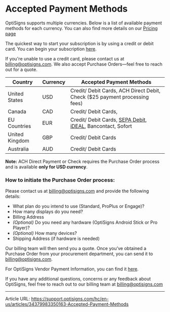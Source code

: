 # Accepted Payment Methods

OptiSigns supports multiple currencies. Below is a list of available payment methods for each currency. You can also find more details on our [Pricing page](https://www.optisigns.com/pricing)

The quickest way to start your subscription is by using a credit or debit card. You can begin your subscription [here](https://app.optisigns.com/app/s/subscription-plan).

If you're unable to use a credit card, please contact us at [billing@optisigns.com](mailto:billing@optisigns.com). We also accept Purchase Orders—feel free to reach out for a quote.

**Country** | **Currency** | **Accepted Payment Methods**  
---|---|---  
United States | USD |  Credit/ Debit Cards, ACH Direct Debit,  Check ($25 payment processing fees)  
Canada | CAD | Credit/ Debit Cards,   
EU Countries | EUR | Credit/ Debit Cards, [SEPA Debit](https://support.optisigns.com/hc/en-us/articles/35749502945555), [iDEAL](https://support.optisigns.com/hc/en-us/articles/35749502945555), Bancontact, Sofort  
United Kingdom | GBP | Credit/ Debit Cards  
Australia | AUD | Credit/ Debit Cards  
  
**Note:** ACH Direct Payment or Check requires the Purchase Order process and is available **only for USD currency**.

### **How to initiate the Purchase Order process:**

Please contact us at billing@optisigns.com and provide the following details:

  * What plan do you intend to use (Standard, ProPlus or Engage)?
  * How many displays do you need?
  * Billing Address
  * _(Optional)_ Do you need any hardware (OptiSigns Android Stick or Pro Player)?
  * _(Optional)_ How many devices?
  * Shipping Address (if hardware is needed)



Our billing team will then send you a quote. Once you’ve obtained a Purchase Order from your procurement department, you can send it to [billing@optisigns.com](mailto:billing@optisigns.com).

For OptiSigns Vendor Payment Information, you can find it [here](https://drive.google.com/open?id=1KMc3ukI7kA6v6SnUJDzqT9mAtvY5GVwm&usp=drive_fs).

If you have any additional questions, concerns or any feedback about OptiSigns, feel free to reach out to our billing team at [billing@optisigns.com](mailto:billing@optisigns.com)


---

Article URL: https://support.optisigns.com/hc/en-us/articles/34379983350163-Accepted-Payment-Methods
